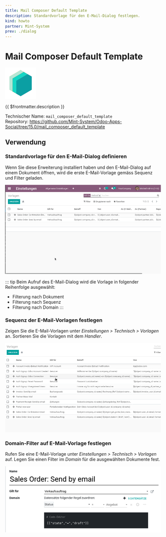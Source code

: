 ```yaml
---
title: Mail Composer Default Template
description: Standardvorlage für den E-Mail-Dialog festlegen.
kind: howto
partner: Mint-System
prev: ./dialog
---
```


# Mail Composer Default Template

![icon_oms_box](attachments/icons_odoo_mint_system.png)

{{ $frontmatter.description }}

Technischer Name: `mail_composer_default_template`\
Repository: <https://github.com/Mint-System/Odoo-Apps-Social/tree/15.0/mail_composer_default_template>

## Verwendung

### Standardvorlage für den E-Mail-Dialog definieren

Wenn Sie diese Erweiterung installiert haben und den E-Mail-Dialog auf einem Dokument öffnen, wird die erste E-Mail-Vorlage gemäss Sequenz und Filter geladen.

![Mail Composer Default Template](attachments/Mail%20Composer%20Default%20Template.gif)

::: tip
Beim Aufruf des E-Mail-Dialog wird die Vorlage in folgender Reihenfolge ausgewählt:

- Filterung nach Dokument
- Filterung nach Sequenz
- Filterung nach Domain
  :::

### Sequenz der E-Mail-Vorlagen festlegen

Zeigen Sie die E-Mail-Vorlagen unter _Einstellungen > Technisch > Vorlagen_ an. Sortieren Sie die Vorlagen mit dem _Handler_.

![Mail Composer Default Template Sequence](attachments/Mail%20Composer%20Default%20Template%20Sequence.gif)

### Domain-Filter auf E-Mail-Vorlage festlegen

Rufen Sie eine E-Mail-Vorlage unter _Einstellungen > Technisch > Vorlagen_ auf. Legen Sie einen Filter im _Domain_ für die ausgewählten Dokumente fest.

![](attachments/Mail%20Composer%20Default%20Template%20Domain.png)
